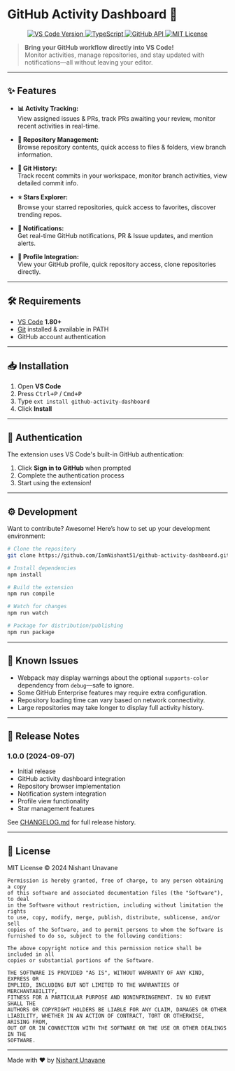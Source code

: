 # GitHub Activity Dashboard 🚀

<p align="center">
  <a href="https://code.visualstudio.com/">
    <img src="https://img.shields.io/badge/VS_Code-1.80%2B-blue.svg" alt="VS Code Version">
  </a>
  <a href="https://www.typescriptlang.org/">
    <img src="https://img.shields.io/badge/TypeScript-007ACC?style=flat&logo=typescript&logoColor=white" alt="TypeScript">
  </a>
  <a href="https://docs.github.com/en/rest">
    <img src="https://img.shields.io/badge/GitHub-API-green.svg" alt="GitHub API">
  </a>
  <a href="LICENSE">
    <img src="https://img.shields.io/badge/License-MIT-yellow.svg" alt="MIT License">
  </a>
</p>

> **Bring your GitHub workflow directly into VS Code!**  
> Monitor activities, manage repositories, and stay updated with notifications—all without leaving your editor.

---

## ✨ Features

- **📊 Activity Tracking:**  
  View assigned issues & PRs, track PRs awaiting your review, monitor recent activities in real-time.

- **📂 Repository Management:**  
  Browse repository contents, quick access to files & folders, view branch information.

- **📜 Git History:**  
  Track recent commits in your workspace, monitor branch activities, view detailed commit info.

- **⭐ Stars Explorer:**  
  Browse your starred repositories, quick access to favorites, discover trending repos.

- **🔔 Notifications:**  
  Get real-time GitHub notifications, PR & Issue updates, and mention alerts.

- **👤 Profile Integration:**  
  View your GitHub profile, quick repository access, clone repositories directly.

---

## 🛠️ Requirements

- [VS Code](https://code.visualstudio.com/) **1.80+**
- [Git](https://git-scm.com/downloads) installed & available in PATH
- GitHub account authentication

---

## 📥 Installation

1. Open **VS Code**
2. Press <kbd>Ctrl+P</kbd> / <kbd>Cmd+P</kbd>
3. Type `ext install github-activity-dashboard`
4. Click **Install**

---

## 🔐 Authentication

The extension uses VS Code's built-in GitHub authentication:

1. Click **Sign in to GitHub** when prompted
2. Complete the authentication process
3. Start using the extension!

---

## ⚙️ Development

Want to contribute? Awesome! Here’s how to set up your development environment:

```bash
# Clone the repository
git clone https://github.com/IamNishant51/github-activity-dashboard.git

# Install dependencies
npm install

# Build the extension
npm run compile

# Watch for changes
npm run watch

# Package for distribution/publishing
npm run package
```

---

## 🐛 Known Issues

- Webpack may display warnings about the optional `supports-color` dependency from `debug`—safe to ignore.
- Some GitHub Enterprise features may require extra configuration.
- Repository loading time can vary based on network connectivity.
- Large repositories may take longer to display full activity history.

---

## 📝 Release Notes

### **1.0.0** (2024-09-07)
- Initial release
- GitHub activity dashboard integration
- Repository browser implementation
- Notification system integration
- Profile view functionality
- Star management features

See [CHANGELOG.md](CHANGELOG.md) for full release history.

---

## 📄 License

MIT License © 2024 Nishant Unavane

```
Permission is hereby granted, free of charge, to any person obtaining a copy
of this software and associated documentation files (the "Software"), to deal
in the Software without restriction, including without limitation the rights
to use, copy, modify, merge, publish, distribute, sublicense, and/or sell
copies of the Software, and to permit persons to whom the Software is
furnished to do so, subject to the following conditions:

The above copyright notice and this permission notice shall be included in all
copies or substantial portions of the Software.

THE SOFTWARE IS PROVIDED "AS IS", WITHOUT WARRANTY OF ANY KIND, EXPRESS OR
IMPLIED, INCLUDING BUT NOT LIMITED TO THE WARRANTIES OF MERCHANTABILITY,
FITNESS FOR A PARTICULAR PURPOSE AND NONINFRINGEMENT. IN NO EVENT SHALL THE
AUTHORS OR COPYRIGHT HOLDERS BE LIABLE FOR ANY CLAIM, DAMAGES OR OTHER
LIABILITY, WHETHER IN AN ACTION OF CONTRACT, TORT OR OTHERWISE, ARISING FROM,
OUT OF OR IN CONNECTION WITH THE SOFTWARE OR THE USE OR OTHER DEALINGS IN THE
SOFTWARE.
```
---

 Made with ❤️ by [Nishant Unavane](https://github.com/IamNishant51)

